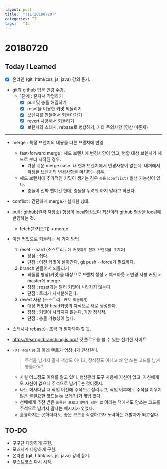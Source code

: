```yaml
---
layout: post
title:  "TIL(20180720)"
categories: TIL
tags:	TIL
---
```

# 20180720
## Today I Learned
* [x] 온라인 (git, html/css, js, java) 강의 듣기.
* git과 github 입문 인강 수강.
    * 1단계 : 혼자서 작업하기
        * [x] pull 및 충돌 해결하기
        * [x] reset을 이용한 커밋 되돌리기
        * [x] 브렌치를 만들어서 되돌아가기
        * [x] revert 사용해서 되돌리기
        * [x] 브랜치와 스태시, rebase로 병합하기, 기타 주의사항 (영상 미존재)

***

- merge : 특정 브렌치의 내용을 다른 브렌치에 반영.
    - fast-forward merge : 헤드 브렌치에 변경사항이 없고, 병합 대상 브렌치가 헤드로 부터 시작된 경우.
        - 가장 쉬운 merge case. 내 현재 브렌치에서 변경사항이 없는데, 내꺼에서 파생된 브렌치의 변경사항을 머지하는 경우.
    - 헤드 브렌치에 추가적인 커밋이 생기는 경우 `충돌(conflict)` 발생 가능성이 있다.
        - 충돌이 진짜 헬이긴 한데, 충돌을 두려워 하지 말라고 하셨다.
- conflict : 간단하게 merge가 실패한 상태.
- pull : github(원격 저장소) 형상이 local형상보다 최신이라 github 형상을 local에 반영하는 것.
    - fetch(가져오기) + merge
- 이전 커밋으로 되돌리는 세 가지 방법
    1. reset --hard (소스트리 : `이 커밋까지 현재 브렌치를 초기화`)
        - 장점 : 쉽다.
        - 단점 : 이전 커밋이 날아간다, git push --force가 필요하다.
    2. branch 만들어서 되돌리기
        - 되돌릴 형상(커밋)을 대상으로 브렌치 생성 > 체크아웃 > 변경 사항 커밋 > master에 merge
        - 장점 : reset과는 달리 커밋이 사라지지 않는다.
        - 단점 : 트리가 지저분해진다.
    3. revert 사용 (소스트리 : `커밋 되돌리기`)
        - 대상 커밋을 head커밋의 자식으로 새로 생성한다.
        - 장점 : 커밋이 사라지지 않는다, 가장 정석적.
        - 단점 : 충돌 가능성이 높다.
- 스태시나 rebase는 조금 더 알아봐야 할 듯.

- <https://learngitbranching.js.org/> 깃 플로우를 볼 수 있는 신기한 사이트.
- `기타 주의사항` 의 아래 멘트가 엄청나게 인상깊다.
    > 주석을 남기지 말자
    > 책상도 아니고, 장식장도 아니고 왜 안 쓰는 코드를 남겨놓을까요?
    - 사실 어느정도 이유를 알고 있다. 형상관리 도구 사용에 자신이 없고, 자신에게도 자신이 없으니 주석으로 남겨두는 것이겠지.
    - 나도 회사다닐 때 작업 이전에 주석으로 살려두고, 작업 이후에도 주석을 지우지 않은 불필요한 코드(aka 쓰레기)가 제법 있다.
    - 선배에게 추천 받은 `훌륭한 프로그래머가 되는 법` 이라는 책에서도 안쓰는 코드를 주석으로 남기지 말자는 메시지가 있었다.
    - 훌륭하지는 못하더라도, 좋은 코드를 작성하고자 노력하는 개발자가 되고싶다.

## TO-DO
- 구구단 다양하게 구현.
- 모래시계 다양하게 구현.
- 온라인 (git, html/css, js, java) 강의 듣기.
- 부스트코스 다시 시작.

